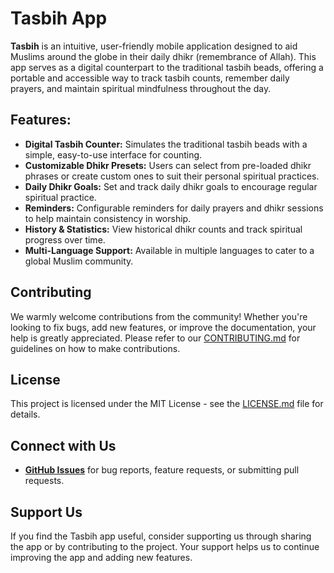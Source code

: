 # Tasbih App

**Tasbih** is an intuitive, user-friendly mobile application designed to aid Muslims around the globe in their daily dhikr (remembrance of Allah). This app serves as a digital counterpart to the traditional tasbih beads, offering a portable and accessible way to track tasbih counts, remember daily prayers, and maintain spiritual mindfulness throughout the day.

## Features:
- **Digital Tasbih Counter:** Simulates the traditional tasbih beads with a simple, easy-to-use interface for counting.
- **Customizable Dhikr Presets:** Users can select from pre-loaded dhikr phrases or create custom ones to suit their personal spiritual practices.
- **Daily Dhikr Goals:** Set and track daily dhikr goals to encourage regular spiritual practice.
- **Reminders:** Configurable reminders for daily prayers and dhikr sessions to help maintain consistency in worship.
- **History & Statistics:** View historical dhikr counts and track spiritual progress over time.
- **Multi-Language Support:** Available in multiple languages to cater to a global Muslim community.

## Contributing
We warmly welcome contributions from the community! Whether you're looking to fix bugs, add new features, or improve the documentation, your help is greatly appreciated. Please refer to our [CONTRIBUTING.md](#) for guidelines on how to make contributions.

## License
This project is licensed under the MIT License - see the [LICENSE.md](#) file for details.

## Connect with Us
- **[GitHub Issues](#)** for bug reports, feature requests, or submitting pull requests.

## Support Us
If you find the Tasbih app useful, consider supporting us through sharing the app or by contributing to the project. Your support helps us to continue improving the app and adding new features.
